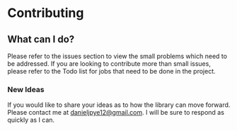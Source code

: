 # Contributing

## What can I do?
  Please refer to the issues section to view the small problems which need to be addressed. If you
  are looking to contribute more than small issues, please refer to the Todo list for jobs that need
  to be done in the project.

### New Ideas
  If you would like to share your ideas as to how the library can move forward. Please contact me
  at danieljpye12@gmail.com. I will be sure to respond as quickly as I can.
